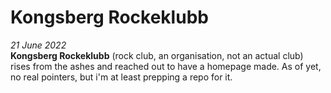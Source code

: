 # Kongsberg Rockeklubb

*21 June 2022*  
**Kongsberg Rockeklubb** (rock club, an organisation, not an actual club) rises from the 
ashes and reached out to have a homepage made. As of yet, no real pointers, but i'm at least
prepping a repo for it. 

